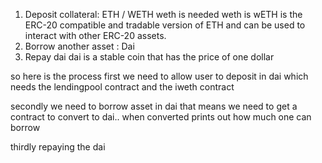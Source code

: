1. Deposit collateral: ETH / WETH
weth is needed 
weth is wETH is the ERC-20 compatible and tradable version of ETH and
 can be used to interact with other ERC-20 assets.
2. Borrow another asset : Dai
3. Repay dai
 dai is a stable coin that has the price of one dollar

 so here is the process
 first we need to allow user to deposit in dai which needs the lendingpool 
 contract and the iweth contract

 secondly
 we need to borrow asset in dai
 that means we need to get a contract to convert to dai..
 when converted prints out how much one can borrow

 thirdly
 repaying the dai
